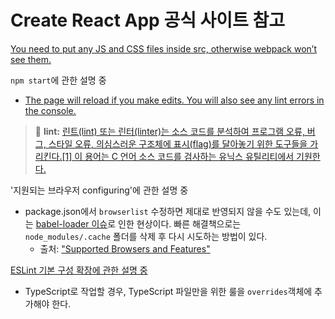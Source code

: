 # Create React App 공식 사이트 참고

[You need to put any JS and CSS files inside src, otherwise webpack won’t see them.](https://create-react-app.dev/docs/folder-structure#:~:text=You%20need%20to%20put%20any%20JS%20and%20CSS%20files%20inside%20src%2C%20otherwise%20webpack%20won%E2%80%99t%20see%20them.)

`npm start`에 관한 설명 중

- [The page will reload if you make edits. You will also see any lint errors in the console.](https://create-react-app.dev/docs/available-scripts#:~:text=The%20page%20will%20reload%20if%20you%20make%20edits.%20You%20will%20also%20see%20any%20lint%20errors%20in%20the%20console.)

> :memo: **lint:** [린트(lint) 또는 린터(linter)는 소스 코드를 분석하여 프로그램 오류, 버그, 스타일 오류, 의심스러운 구조체에 표시(flag)를 달아놓기 위한 도구들을 가리킨다.[1] 이 용어는 C 언어 소스 코드를 검사하는 유닉스 유틸리티에서 기원한다.](<https://ko.wikipedia.org/wiki/%EB%A6%B0%ED%8A%B8_(%EC%86%8C%ED%94%84%ED%8A%B8%EC%9B%A8%EC%96%B4)#cite_note-1:~:text=%EB%A6%B0%ED%8A%B8(lint)%20%EB%98%90%EB%8A%94%20%EB%A6%B0%ED%84%B0(linter)>)

'지원되는 브라우저 configuring'에 관한 설명 중

- package.json에서 `browserlist` 수정하면 제대로 반영되지 않을 수도 있는데, 이는 [babel-loader 이슈](https://github.com/babel/babel-loader/issues/690)로 인한 현상이다. 빠른 해결책으로는 `node_modules/.cache` 폴더를 삭제 후 다시 시도하는 방법이 있다.
  - 출처: ["Supported Browsers and Features"](https://create-react-app.dev/docs/supported-browsers-features#:~:text=When%20editing%20the%20browserslist%20config%2C%20you%20may%20notice%20that%20your%20changes%20don%27t%20get%20picked%20up%20right%20away.%20This%20is%20due%20to%20an%20issue%20in%20babel%2Dloader%20not%20detecting%20the%20change%20in%20your%20package.json.%20A%20quick%20solution%20is%20to%20delete%20the%20node_modules/.cache%20folder%20and%20try%20again.)

[ESLint 기본 구성 확장에 관한 설명 중](https://create-react-app.dev/docs/setting-up-your-editor#extending-or-replacing-the-default-eslint-config)

- TypeScript로 작업할 경우, TypeScript 파일만을 위한 룰을 `overrides`객체에 추가해야 한다.
